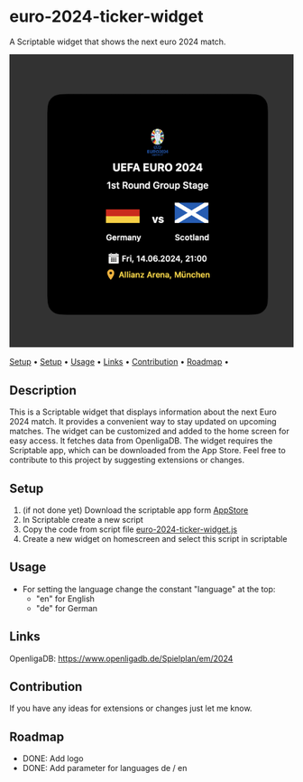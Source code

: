 # euro-2024-ticker-widget

A Scriptable widget that shows the next euro 2024 match.

![euro2024tickerWidget](img/euro-2024-ticker-widget.png)

 <p>
   <a href="#description">Setup</a> • 
   <a href="#setup">Setup</a> •
   <a href="#usage">Usage</a> •
   <a href="#links">Links</a> •
   <a href="#contribution">Contribution</a> •
   <a href="#roadmap">Roadmap</a> •
 </p>

## Description

This is a Scriptable widget that displays information about the next Euro 2024 match. It provides a convenient way to stay updated on upcoming matches. The widget can be customized and added to the home screen for easy access. It fetches data from OpenligaDB. The widget requires the Scriptable app, which can be downloaded from the App Store. Feel free to contribute to this project by suggesting extensions or changes.

## Setup

1. (if not done yet) Download the scriptable app form [AppStore](https://apps.apple.com/de/app/scriptable/id1405459188)
2. In Scriptable create a new script
3. Copy the code from script file [euro-2024-ticker-widget.js](https://github.com/wickenico/euro-2024-ticker-widget/blob/main/euro-2024-ticker-widget.js)
4. Create a new widget on homescreen and select this script in scriptable

## Usage

- For setting the language change the constant "language" at the top:
  - "en" for English
  - "de" for German

## Links

OpenligaDB: https://www.openligadb.de/Spielplan/em/2024

## Contribution

If you have any ideas for extensions or changes just let me know.

## Roadmap

- DONE: Add logo
- DONE: Add parameter for languages de / en
